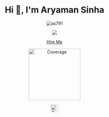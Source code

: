 <!--
**as791/as791** is a ✨ _special_ ✨ repository because its `README.md` (this file) appears on your GitHub profile.

Here are some ideas to get you started:

- 🔭 I’m currently working on ...
- 🌱 I’m currently learning ...
- 👯 I’m looking to collaborate on ...
- 🤔 I’m looking for help with ...
- 💬 Ask me about ...
- 📫 How to reach me: ...
- 😄 Pronouns: ...
- ⚡ Fun fact: ...
-->
<h1 align="center">Hi 👋, I'm Aryaman Sinha</h1>
<p align="center"> <img src="https://github-readme-stats.vercel.app/api?username=as791&show_icons=true" alt="as791" /> </p>

<p align="center"> <img src="https://github-profile-trophy.vercel.app/?username=as791" /> </p>

<p align="center"><a href="http://as791.github.io/">Hire Me</a></p>

<p align="center">
   <a href="https://www.linkedin.com/in/as791/">
  <img alt="Coverage" src="https://img.shields.io/badge/-Aryaman Sinha-blue?style=flat-square&logo=Linkedin&logoColor=white&link=https://www.linkedin.com/in/as791/" width="170">
  </a>
</p>

<p align="center">
   <a href="https://img.shields.io/github/followers/as791?label=Follow&style=social">
  <img alt="Coverage" src="https://img.shields.io/github/followers/as791?label=Follow&style=social" height="25">
  </a>
</p>
